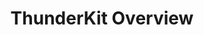 ---
{
	"title" : "ThunderKit Overview",
	"pageStylePath" : "Packages/com.passivepicasso.thunderkit/uss/documentation_style.uss",
	"contentUrl" : "Packages/com.passivepicasso.thunderkit/README.md",
	"headerClasses" : [ "bm4", "page-header-container" ],
	"titleClasses" : [ "page-header" ],
	"iconClasses" : [ "header-icon", "TK_Documentation_2X_Icon" ]
}

---